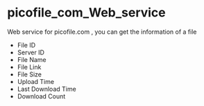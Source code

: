 # picofile_com_Web_service
Web service for picofile.com , you can get the information of a file
- File ID
- Server ID
- File Name
- File Link
- File Size
- Upload Time
- Last Download Time
- Download Count
